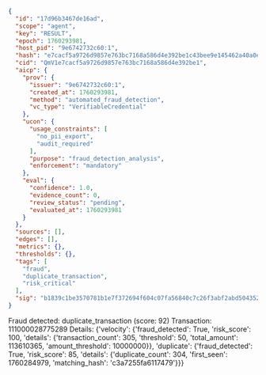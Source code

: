 ```json
{
  "id": "17d96b3467de16ad",
  "scope": "agent",
  "key": "RESULT",
  "epoch": 1760293981,
  "host_pid": "9e6742732c60:1",
  "hash": "e7cacf5a9726d9857e763bc7168a586d4e392be1c43bee9e145462a40a0ebc41",
  "cid": "QmV1e7cacf5a9726d9857e763bc7168a586d4e392be1",
  "aicp": {
    "prov": {
      "issuer": "9e6742732c60:1",
      "created_at": 1760293981,
      "method": "automated_fraud_detection",
      "vc_type": "VerifiableCredential"
    },
    "ucon": {
      "usage_constraints": [
        "no_pii_export",
        "audit_required"
      ],
      "purpose": "fraud_detection_analysis",
      "enforcement": "mandatory"
    },
    "eval": {
      "confidence": 1.0,
      "evidence_count": 0,
      "review_status": "pending",
      "evaluated_at": 1760293981
    }
  },
  "sources": [],
  "edges": [],
  "metrics": {},
  "thresholds": {},
  "tags": [
    "fraud",
    "duplicate_transaction",
    "risk_critical"
  ],
  "sig": "b1839c1be3570781b1e7f372694f604c07fa56840c7c26f3abf2abd504352f08"
}
```

Fraud detected: duplicate_transaction (score: 92)
Transaction: 111000028775289
Details: {'velocity': {'fraud_detected': True, 'risk_score': 100, 'details': {'transaction_count': 305, 'threshold': 50, 'total_amount': 113610365, 'amount_threshold': 10000000}}, 'duplicate': {'fraud_detected': True, 'risk_score': 85, 'details': {'duplicate_count': 304, 'first_seen': 1760284979, 'matching_hash': 'c3a7255fa6117479'}}}